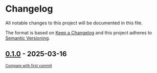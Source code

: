 # Changelog

All notable changes to this project will be documented in this file.

The format is based on [Keep a Changelog](http://keepachangelog.com/en/1.0.0/)
and this project adheres to [Semantic Versioning](http://semver.org/spec/v2.0.0.html).

<!-- insertion marker -->
## [0.1.0](https://github.com/tsypuk/aws-news/releases/tag/0.1.0) - 2025-03-16

<small>[Compare with first commit](https://github.com/tsypuk/aws-news/compare/7f9ca5d8f1707237e0dc1b19f5f70d90fb8eaef5...0.1.0)</small>

